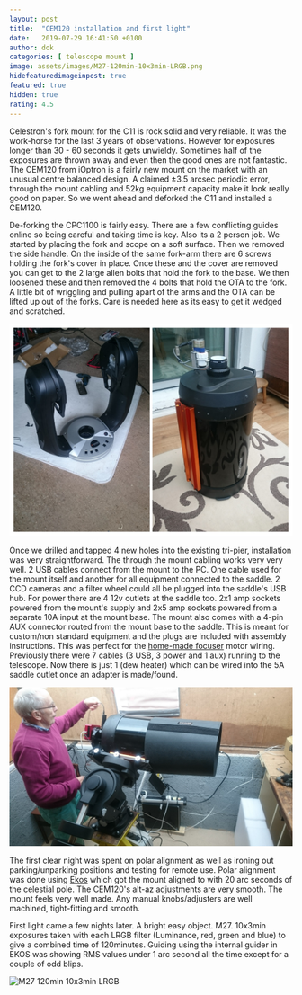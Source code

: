 ```yaml
---
layout: post
title:  "CEM120 installation and first light"
date:   2019-07-29 16:41:50 +0100
author: dok
categories: [ telescope mount ]
image: assets/images/M27-120min-10x3min-LRGB.png
hidefeaturedimageinpost: true
featured: true
hidden: true
rating: 4.5
---
```


Celestron's fork mount for the C11 is rock solid and very reliable. It was the work-horse for the last 3 years of observations. However for exposures longer than 30 - 60 seconds it gets unwieldy. Sometimes half of the exposures are thrown away and even then the good ones are not fantastic. The CEM120 from iOptron is a fairly new mount on the market with an unusual centre balanced design. A claimed ±3.5 arcsec periodic error, through the mount cabling and 52kg equipment capacity make it look really good on paper. So we went ahead and deforked the C11 and installed a CEM120.

De-forking the CPC1100 is fairly easy. There are a few conflicting guides online so being careful and taking time is key. Also its a 2 person job. We started by placing the fork and scope on a soft surface. Then we removed the side handle. On the inside of the same fork-arm there are 6 screws holding the fork's cover in place. Once these and the cover are removed you can get to the 2 large allen bolts that hold the fork to the base. We then loosened these and then removed the 4 bolts that hold the OTA to the fork. A little bit of wriggling and pulling apart of the arms and the OTA can be lifted up out of the forks. Care is needed here as its easy to get it wedged and scratched.

![deforked](/assets/images/deforked.jpg)

Once we drilled and tapped 4 new holes into the existing tri-pier, installation was very straightforward. The through the mount cabling works very very well. 2 USB cables connect from the mount to the PC. One cable used for the mount itself and another for all equipment connected to the saddle. 2 CCD cameras and a filter wheel could all be plugged into the saddle's USB hub. For power there are 4 12v outlets at the saddle too. 2x1 amp sockets powered from the mount's supply and 2x5 amp sockets powered from a separate 10A input at the mount base. The mount also comes with a 4-pin AUX connector routed from the mount base to the saddle. This is meant for custom/non standard equipment and the plugs are included with assembly instructions. This was perfect for the [home-made focuser](https://github.com/dokeeffe/ip-focuser) motor wiring. Previously there were 7 cables (3 USB, 3 power and 1 aux) running to the telescope. Now there is just 1 (dew heater) which can be wired into the 5A saddle outlet once an adapter is made/found.

![wiring up](/assets/images/cem120-wiring.jpg)

The first clear night was spent on polar alignment as well as ironing out parking/unparking positions and testing for remote use. Polar alignment was done using [Ekos](https://indilib.org/about/ekos/alignment-module.html) which got the mount aligned to with 20 arc seconds of the celestial pole. The CEM120's alt-az adjustments are very smooth. The mount feels very well made. Any manual knobs/adjusters are well machined, tight-fitting and smooth.

First light came a few nights later. A bright easy object. M27. 10x3min exposures taken with each LRGB filter (Luminance, red, green and blue) to give a combined time of 120minutes. Guiding using the internal guider in EKOS was showing RMS values under 1 arc second all the time except for a couple of odd blips. 

![M27 120min 10x3min LRGB](/assets/images/M27-120min-10x3min-LRGB.png)
